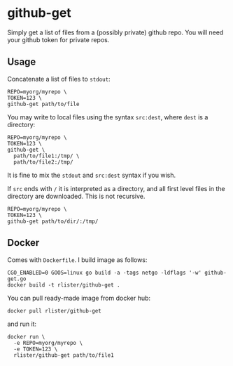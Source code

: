 # github-get

Simply get a list of files from a (possibly private) github repo. You
will need your github token for private repos.

## Usage

Concatenate a list of files to `stdout`:

```
REPO=myorg/myrepo \
TOKEN=123 \
github-get path/to/file
```

You may write to local files using the syntax `src:dest`, where `dest`
is a directory:

```
REPO=myorg/myrepo \
TOKEN=123 \
github-get \
  path/to/file1:/tmp/ \
  path/to/file2:/tmp/
```

It is fine to mix the `stdout` and `src:dest` syntax if you wish.

If `src` ends with `/` it is interpreted as a directory, and all first
level files in the directory are downloaded. This is not recursive.

```
REPO=myorg/myrepo \
TOKEN=123 \
github-get path/to/dir/:/tmp/
```

## Docker

Comes with `Dockerfile`. I build image as follows:

```
CGO_ENABLED=0 GOOS=linux go build -a -tags netgo -ldflags '-w' github-get.go
docker build -t rlister/github-get .
```

You can pull ready-made image from docker hub:

```
docker pull rlister/github-get
```

and run it:

```
docker run \
  -e REPO=myorg/myrepo \
  -e TOKEN=123 \
  rlister/github-get path/to/file1
```
